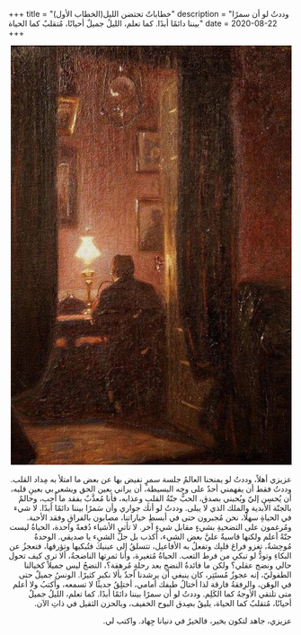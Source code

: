 +++
title = "خطاباتٌ تحتضن الليل(الخطاب الأول)"
description = "وددتُ لو أن سمرًا بيننا دائمًا أبدًا. كما تعلم، الليلُ جميلٌ أحيانًا، مُتقلبٌ كما الحياة"
date = 2020-08-22
+++


<div dir="rtl">

![night-words-01](night-words-01.jpg)

عزيزي أهلاً،
وددتُ لو يمنحنا العالمُ جلسة سمرٍ نفيض بها عن بعض ما امتلأ به مِداد القلب. وددتُ فقط أن يفهمني أحدٌ على وجه البسيطة، أن يراني بعين الحق ويشعر بي بعينِ قلبه، أن يُحسِن إليّ ويُحبني بصدق، الحبُّ جنّةُ القلبِ وعذابه، فأنا مُعذَّبٌ بفقد ما أُحِب، وحالمٌ بالجنّة الأبدية والملك الذي لا يبلى.
وددتُ لو أنك جواري وأن سَمرًا بيننا دائمًا أبدًا.
لا شيء في الحياةِ سهلًا، نحن مُجبرون حتى في أبسطِ خياراتنا، مصابون بالفراقِ وفقد الأحبة. ومُرغمون على التضحيةِ بشيءٍ مقابل شيءٍ آخر. لا تأتي الأشياء دُفعةً واحدة، الحياةُ ليست جنّةً أعلم ولكنها قاسيةٌ عليَّ بعض الشيء، أكذب بل جلَّ الشيء يا صديقي.
الوحدةُ مُوحِشةٌ، تغزو فراغ قلبِك وتفعلُ به الأفاعيل، تتسلقُ إلى عينيكَ فتُبكيها وتؤرقها، فتعجزُ عن البكاءِ وتودُّ لو تبكي من فرط التعب.
الحياةُ مُتغيرة، وأنا ثمرتها الناضجةُ، ألا ترى كيف تحول حالي ونضج عقلي؟ ولكن ما فائدةُ النضجِ بعد رحلةٍ مُرهقة؟، النضجُ ليس جميلاً كخيالنا الطفوليّ،  إنه عجوزٌ مُستَتِر، كان ينبغي أن يرشدنا أحدٌ بألا نكبر كثيرًا.
الونسُ جميلٌ حتى في الوهَن، والرِفقةُ فارقة لذا أختالُ طيفك أمامي، أختلِقُ حديثًا لا تسمعه، وأكتبُ ولا أعلم متى تلتقي الأوجهُ كما الكَلِم. 
وددتُ لو أن سمرًا بيننا دائمًا أبدًا. كما تعلم، الليلُ جميلٌ أحيانًا، مُتقلبٌ كما الحياة، يليقُ بصِدق البوح الخفيف، وبالحزن الثقيل في ذاتِ الآن.

عزيزي، جاهد لتكون بخير، فالخيرُ في دنيانا جِهاد.
واكتب لي.

</div>